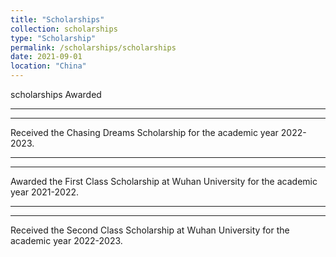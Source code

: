 ```yaml
---
title: "Scholarships"
collection: scholarships
type: "Scholarship"
permalink: /scholarships/scholarships
date: 2021-09-01 
location: "China"
---
```


scholarships Awarded 

---


---

Received the Chasing Dreams Scholarship for the academic year 2022-2023.

---


---

Awarded the First Class Scholarship at Wuhan University for the academic year 2021-2022.

---


---

Received the Second Class Scholarship at Wuhan University for the academic year 2022-2023.
